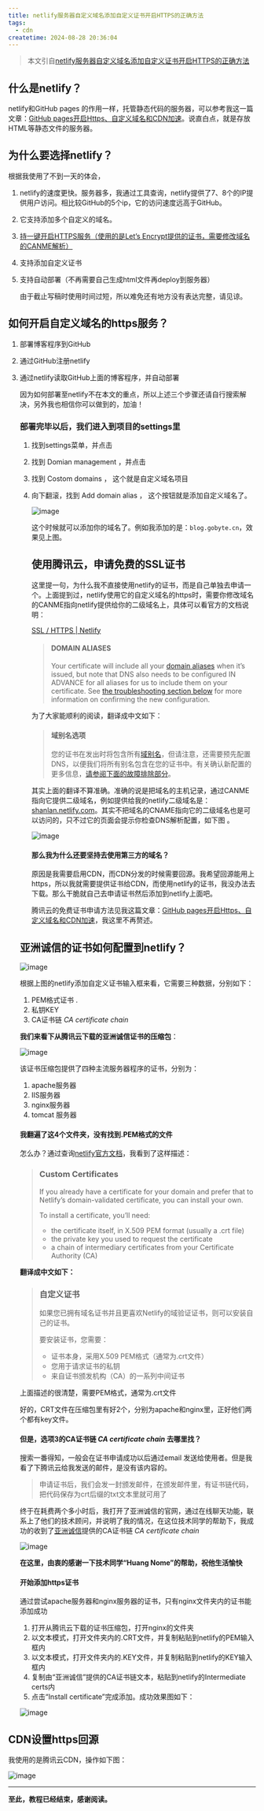 ```yaml
---
title: netlify服务器自定义域名添加自定义证书开启HTTPS的正确方法
tags:
  - cdn
createtime: 2024-08-28 20:36:04
---
```


> 本文引自[netlify服务器自定义域名添加自定义证书开启HTTPS的正确方法](https://blog.gobyte.cn/post/b5463510.html#comments)

## 什么是netlify？

netlify和GitHub pages 的作用一样，托管静态代码的服务器，可以参考我这一篇文章：[GitHub pages开启Https、自定义域名和CDN加速](https://blog.gobyte.cn/post/bc0a861a.html)。说直白点，就是存放HTML等静态文件的服务器。

## 为什么要选择netlify？

根据我使用了不到一天的体会，

1. netlify的速度更快。服务器多，我通过工具查询，netlify提供了7、8个的IP提供用户访问。相比较GitHub的5个ip，它的访问速度远高于GitHub。

2. 它支持添加多个自定义的域名。

3. [持一键开启HTTPS服务（使用的是Let’s Encrypt提供的证书，需要修改域名的CANME解析）](https://blog.gobyte.cn/post/b5463510.html#1)

4. 支持添加自定义证书

5. 支持自动部署（不再需要自己生成html文件再deploy到服务器）

	由于截止写稿时使用时间过短，所以难免还有地方没有表达完整，请见谅。

## 如何开启自定义域名的https服务？

1. 部署博客程序到GitHub

2. 通过GitHub注册netlify

3. 通过netlify读取GitHub上面的博客程序，并自动部署

	因为如何部署至netlify不在本文的重点，所以上述三个步骤还请自行搜索解决，另外我也相信你可以做到的，加油！

	### 部署完毕以后，我们进入到项目的settings里

	1. 找到settings菜单，并点击

	2. 找到 Domian management ，并点击

	3. 找到 Costom domains ， 这个就是自定义域名项目

	4. 向下翻滚，找到 Add domain alias ， 这个按钮就是添加自定义域名了。

		![image](./netlify服务器自定义域名添加自定义证书开启HTTPS的正确方法.assets/59402740-4d3cf580-8dd2-11e9-816a-e2b3f85f30b0.png)

		这个时候就可以添加你的域名了。例如我添加的是：`blog.gobyte.cn`，效果见上图。

		## 使用腾讯云，申请免费的SSL证书

		这里提一句，为什么我不直接使用netlify的证书，而是自己单独去申请一个。上面提到过，netlify使用它的自定义域名的https时，需要你修改域名的CANME指向netlify提供给你的二级域名上，具体可以看官方的文档说明：

		[SSL / HTTPS | Netlify](https://www.netlify.com/docs/ssl/#netlify-certificates)

		> #### DOMAIN ALIASES
		>
		> Your certificate will include all your [domain aliases](https://www.netlify.com/docs/custom-domains/#domain-aliases) when it’s issued, but note that DNS also needs to be configured IN ADVANCE for all aliases for us to include them on your certificate. See [the troubleshooting section below](https://www.netlify.com/docs/ssl/#troubleshooting) for more information on confirming the new configuration.

		为了大家能顺利的阅读，翻译成中文如下：

		> #### 域别名选项
		>
		> 您的证书在发出时将包含所有[域别名](https://www.netlify.com/docs/custom-domains/#domain-aliases)，但请注意，还需要预先配置DNS，以便我们将所有别名包含在您的证书中。有关确认新配置的更多信息，[请参阅下面的故障排除部分](https://www.netlify.com/docs/ssl/#troubleshooting)。

		其实上面的翻译不算准确。准确的说是把域名的主机记录，通过CANME指向它提供二级域名，例如提供给我的netlify二级域名是：[shanlan.netlify.com](https://shanlan.netlify.com/)。其实不把域名的CNAME指向它的二级域名也是可以访问的，只不过它的页面会提示你检查DNS解析配置，如下图 。

		![image](./netlify服务器自定义域名添加自定义证书开启HTTPS的正确方法.assets/59403551-9c385a00-8dd5-11e9-90e2-407bd4709f13.png)

		#### 那么我为什么还要坚持去使用第三方的域名？

		原因是我需要启用CDN，而CDN分发的时候需要回源。我希望回源能用上https，所以我就需要提供证书给CDN，而使用netlify的证书，我没办法去下载。那么干脆就自己去申请证书然后添加到netlify上面吧。

		腾讯云的免费证书申请方法见我这篇文章：[GitHub pages开启Https、自定义域名和CDN加速](https://blog.gobyte.cn/post/bc0a861a.html)，我这里不再赘述。

	## 亚洲诚信的证书如何配置到netlify？

	![image](./netlify服务器自定义域名添加自定义证书开启HTTPS的正确方法.assets/59403616-f46f5c00-8dd5-11e9-8daa-149e24c4a6a4.png)

	根据上图的netlify添加自定义证书输入框来看，它需要三种数据，分别如下：

	1. PEM格式证书 .
	2. 私钥KEY
	3. CA证书链 *CA certificate chain*

	**我们来看下从腾讯云下载的亚洲诚信证书的压缩包**：

	![image](./netlify服务器自定义域名添加自定义证书开启HTTPS的正确方法.assets/59403714-5760f300-8dd6-11e9-83c9-dd6f0e57f53a.png)

	该证书压缩包提供了四种主流服务器程序的证书，分别为：

	1. apache服务器
	2. IIS服务器
	3. nginx服务器
	4. tomcat 服务器

	#### 我翻遍了这4个文件夹，没有找到.PEM格式的文件

	怎么办？通过查询[netlify官方文档](https://www.netlify.com/docs/ssl/#custom-certificates)，我看到了这样描述：

	> ### Custom Certificates
	>
	> If you already have a certificate for your domain and prefer that to Netlify’s domain-validated certificate, you can install your own.
	>
	> To install a certificate, you’ll need:
	>
	> * the certificate itself, in X.509 PEM format (usually a .crt file)
	> * the private key you used to request the certificate
	> * a chain of intermediary certificates from your Certificate Authority (CA)

	**翻译成中文如下：**

	> ### 自定义证书
	>
	> 如果您已拥有域名证书并且更喜欢Netlify的域验证证书，则可以安装自己的证书。
	>
	> 要安装证书，您需要：
	>
	> * 证书本身，采用X.509 PEM格式（通常为.crt文件）
	> * 您用于请求证书的私钥
	> * 来自证书颁发机构（CA）的一系列中间证书

	上面描述的很清楚，需要PEM格式，通常为.crt文件

	好的，CRT文件在压缩包里有好2个，分别为apache和nginx里，正好他们两个都有key文件。

	#### 但是，选项3的CA证书链 *CA certificate chain* 去哪里找？

	搜索一番得知，一般会在证书申请成功以后通过email 发送给使用者。但是我看了下腾讯云给我发送的邮件，是没有该内容的。

	> 申请证书后，我们会发一封颁发邮件，在颁发邮件里，有证书链代码，把代码保存为crt后缀的txt文本里就可用了

	终于在耗费两个多小时后，我打开了亚洲诚信的官网，通过在线聊天功能，联系上了他们的技术顾问，并说明了我的情况，在这位技术同学的帮助下，我成功的收到了[亚洲诚信](https://www.trustasia.com/)提供的CA证书链 *CA certificate chain*

	![image](./netlify服务器自定义域名添加自定义证书开启HTTPS的正确方法.assets/59404058-b8d59180-8dd7-11e9-9cc6-8675795b76f4.png)

	**在这里，由衷的感谢一下技术同学“Huang Nome”的帮助，祝他生活愉快**

	#### 开始添加https证书

	通过尝试apache服务器和nginx服务器的证书，只有nginx文件夹内的证书能添加成功

	1. 打开从腾讯云下载的证书压缩包，打开nginx的文件夹
	2. 以文本模式，打开文件夹内的.CRT文件，并复制粘贴到netlify的PEM输入框内
	3. 以文本模式，打开文件夹内的.KEY文件，并复制粘贴到netlify的KEY输入框内
	4. 复制由“亚洲诚信”提供的CA证书链文本，粘贴到netlify的Intermediate certs内
	5. 点击“Install certificate”完成添加。成功效果图如下：

	![image](./netlify服务器自定义域名添加自定义证书开启HTTPS的正确方法.assets/59404271-8b3d1800-8dd8-11e9-82b7-497f1b134a5d.png)

## CDN设置https回源

我使用的是腾讯云CDN，操作如下图：

![image](./netlify服务器自定义域名添加自定义证书开启HTTPS的正确方法.assets/59404399-f555bd00-8dd8-11e9-8c30-d24ec0965a05.png)

------

**至此，教程已经结束，感谢阅读。**